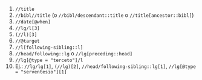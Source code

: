 1. `//title`
2. `//bibl//title` (o `//bibl/descendant::title` o `//title[ancestor::bibl]`)
2. `//date[@when]`
3. `//lg/l[3]`
4. `(//l)[3]`
6. `//@target`
7. `//l[following-sibling::l]`
8. `//head/following::lg` o `//lg[preceding::head]`
8. `//lg[@type = "terceto"]/l`
10. Ej.: `//lg/lg[1]`,  `(//lg)[2]`, `//head/following-sibling::lg[1]`, `//lg[@type = "serventesio"][1]`
